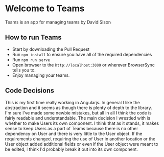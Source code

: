 # Welcome to Teams #

Teams is an app for managing teams by David Sison

## How to run Teams ##

* Start by downloading the Pull Request
* Run `npm install` to ensure you have all of the required dependencies
* Run `npm run serve`
* Open browser to the `http://localhost:3000` or wherever BrowserSync tells you to.
* Enjoy managing your teams.

## Code Decisions ##

This is my first time really working in Angularjs. In general I like the abstraction
and it seems as though there is plenty of depth to the library. I'm sure I've made
some newbie mistakes, but all in all I think the code is fairly readable and
understandable. The main decision I wrestled with is whether to make Users its
own component. I think that as it stands, it makes sense to keep Users as a part
of Teams because there is no other dependency on User and there is very little
to the User object. If the requirements changed, requiring the use of User
in another location or the User object added additional fields or even if the
User object were meant to be edited, I think I'd probably break it out into its
own component.
